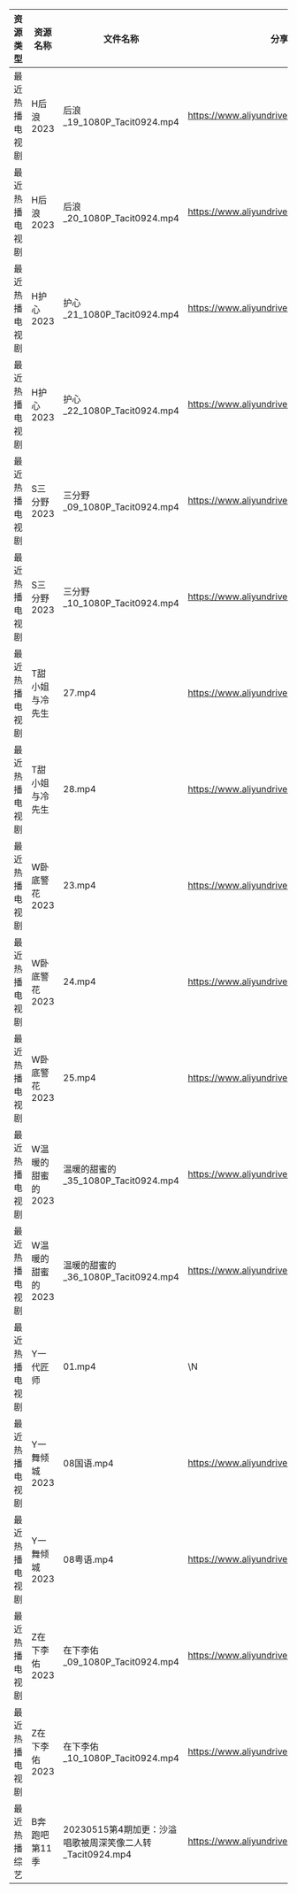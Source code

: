 | 资源类型    | 资源名称        | 文件名称                                      | 分享链接                                      | 更新时间       |
| ------- | ----------- | ----------------------------------------- | ----------------------------------------- | ---------- |
| 最近热播电视剧 | H后浪2023     | 后浪_19_1080P_Tacit0924.mp4                 | https://www.aliyundrive.com/s/Ez3GKYEjsy9 | 2023-05-25 |
| 最近热播电视剧 | H后浪2023     | 后浪_20_1080P_Tacit0924.mp4                 | https://www.aliyundrive.com/s/Ez3GKYEjsy9 | 2023-05-25 |
| 最近热播电视剧 | H护心2023     | 护心_21_1080P_Tacit0924.mp4                 | https://www.aliyundrive.com/s/9HkxgS4UCNB | 2023-05-25 |
| 最近热播电视剧 | H护心2023     | 护心_22_1080P_Tacit0924.mp4                 | https://www.aliyundrive.com/s/9HkxgS4UCNB | 2023-05-25 |
| 最近热播电视剧 | S三分野2023    | 三分野_09_1080P_Tacit0924.mp4                | https://www.aliyundrive.com/s/grfMSvWbXdD | 2023-05-25 |
| 最近热播电视剧 | S三分野2023    | 三分野_10_1080P_Tacit0924.mp4                | https://www.aliyundrive.com/s/grfMSvWbXdD | 2023-05-25 |
| 最近热播电视剧 | T甜小姐与冷先生    | 27.mp4                                    | https://www.aliyundrive.com/s/2nMQp859Cmw | 2023-05-25 |
| 最近热播电视剧 | T甜小姐与冷先生    | 28.mp4                                    | https://www.aliyundrive.com/s/2nMQp859Cmw | 2023-05-25 |
| 最近热播电视剧 | W卧底警花2023   | 23.mp4                                    | https://www.aliyundrive.com/s/AyAZwmJfSyh | 2023-05-25 |
| 最近热播电视剧 | W卧底警花2023   | 24.mp4                                    | https://www.aliyundrive.com/s/AyAZwmJfSyh | 2023-05-25 |
| 最近热播电视剧 | W卧底警花2023   | 25.mp4                                    | https://www.aliyundrive.com/s/AyAZwmJfSyh | 2023-05-25 |
| 最近热播电视剧 | W温暖的甜蜜的2023 | 温暖的甜蜜的_35_1080P_Tacit0924.mp4             | https://www.aliyundrive.com/s/AbrVeKZb7cA | 2023-05-25 |
| 最近热播电视剧 | W温暖的甜蜜的2023 | 温暖的甜蜜的_36_1080P_Tacit0924.mp4             | https://www.aliyundrive.com/s/AbrVeKZb7cA | 2023-05-25 |
| 最近热播电视剧 | Y一代匠师       | 01.mp4                                    | \N                                        | 2023-05-25 |
| 最近热播电视剧 | Y一舞倾城2023   | 08国语.mp4                                  | https://www.aliyundrive.com/s/rJHcZFVa1Tf | 2023-05-25 |
| 最近热播电视剧 | Y一舞倾城2023   | 08粤语.mp4                                  | https://www.aliyundrive.com/s/rJHcZFVa1Tf | 2023-05-25 |
| 最近热播电视剧 | Z在下李佑2023   | 在下李佑_09_1080P_Tacit0924.mp4               | https://www.aliyundrive.com/s/XDyqjGPExFg | 2023-05-25 |
| 最近热播电视剧 | Z在下李佑2023   | 在下李佑_10_1080P_Tacit0924.mp4               | https://www.aliyundrive.com/s/XDyqjGPExFg | 2023-05-25 |
| 最近热播综艺  | B奔跑吧第11季    | 20230515第4期加更：沙溢唱歌被周深笑像二人转 _Tacit0924.mp4 | https://www.aliyundrive.com/s/T8hYCsGLYpy | 2023-05-25 |
